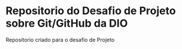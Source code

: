 #  Repositorio do Desafio de Projeto sobre Git/GitHub da DIO
Repositorio  criado para o desafio de Projeto

